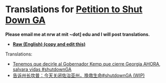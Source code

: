 # Translations for [Petition to Shut Down GA](https://www.change.org/shutdownGA)

**Please email me at nrw at mit ~dot] edu and I will post translations.**

- **[Raw (English) (copy and edit this)](./raw.txt)**

Translations:

- [Tenemos que decirle al Gobernador Kemp que cierre Georgia AHORA, salvara vidas #shutdownGA](./es.md)
- [告诉州长坎普：今天关闭佐治亚州，挽救生命#shutdownGA (WIP)](./zh.md)

